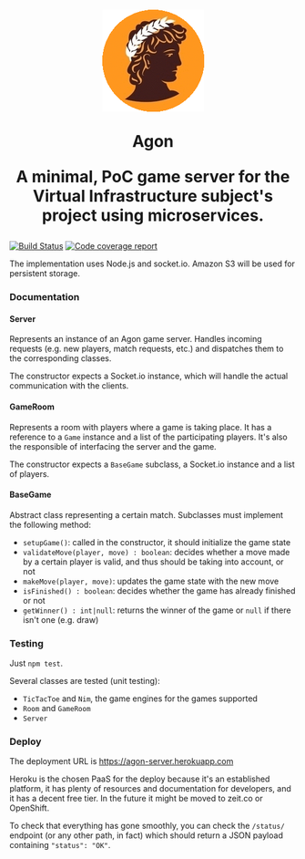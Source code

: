 <h1 align="center">
    <img src="/img/logo.gif" alt="Agon logo depicting a Greek athlete" />
    <p align="center"><b>Agon</b></p>
    <p align="center">
        A minimal, PoC game server for the Virtual Infrastructure subject's project using microservices.
    </p>
</h1>

[![Build Status](https://travis-ci.org/cronos2/Agon.svg?branch=master)](https://travis-ci.org/cronos2/Agon)
[![Code coverage report](https://codecov.io/gh/cronos2/Agon/branch/master/graph/badge.svg)](https://codecov.io/gh/cronos2/Agon)

The implementation uses Node.js and socket.io. Amazon S3 will be used for persistent storage.

### Documentation

#### Server

Represents an instance of an Agon game server. Handles incoming requests (e.g. new players, match requests, etc.) and dispatches them to the corresponding classes.

The constructor expects a Socket.io instance, which will handle the actual communication with the clients.

#### GameRoom

Represents a room with players where a game is taking place. It has a reference to a `Game` instance and a list of the participating players. It's also the responsible of interfacing the server and the game.

The constructor expects a `BaseGame` subclass, a Socket.io instance and a list of players.

#### BaseGame

Abstract class representing a certain match. Subclasses must implement the following method:

- `setupGame()`: called in the constructor, it should initialize the game state
- `validateMove(player, move) : boolean`: decides whether a move made by a certain player is valid, and thus should be taking into account, or not
- `makeMove(player, move)`: updates the game state with the new move
- `isFinished() : boolean`: decides whether the game has already finished or not
- `getWinner() : int|null`: returns the winner of the game or `null` if there isn't one (e.g. draw)

### Testing

Just `npm test`.

Several classes are tested (unit testing):

- `TicTacToe` and `Nim`, the game engines for the games supported
- `Room` and `GameRoom`
- `Server`

### Deploy

The deployment URL is https://agon-server.herokuapp.com

Heroku is the chosen PaaS for the deploy because it's an established platform, it has plenty of resources and documentation for developers, and it has a decent free tier. In the future it might be moved to zeit.co or OpenShift.

To check that everything has gone smoothly, you can check the `/status/` endpoint (or any other path, in fact) which should return a JSON payload containing `"status": "OK"`.
